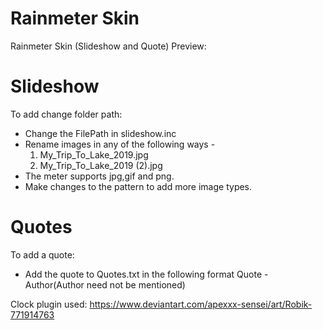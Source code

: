 # Rainmeter Skin
Rainmeter Skin (Slideshow and Quote)
Preview:


# Slideshow
To add change folder path: 
- Change the FilePath in slideshow.inc
- Rename images in any of the following ways -
  1) My_Trip_To_Lake_2019.jpg
  2) My_Trip_To_Lake_2019 (2).jpg
- The meter supports jpg,gif and png.
- Make changes to the pattern to add more image types.

# Quotes
To add a quote:
 - Add the quote to Quotes.txt in the following format
    Quote - Author(Author need not be mentioned)

Clock plugin used:
https://www.deviantart.com/apexxx-sensei/art/Robik-771914763
